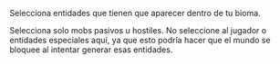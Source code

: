 Selecciona entidades que tienen que aparecer dentro de tu bioma.

Selecciona solo mobs pasivos u hostiles. No seleccione al jugador o entidades especiales aquí, ya que esto podría hacer que el mundo se bloquee al intentar generar esas entidades.